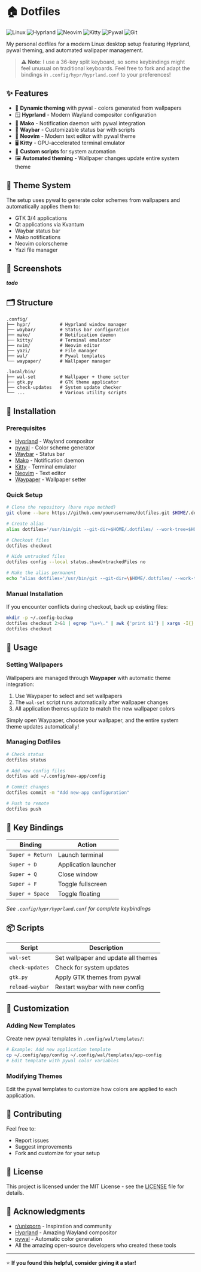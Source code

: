 # 🏠 Dotfiles

![Linux](https://img.shields.io/badge/OS-Linux-blue?logo=linux&logoColor=white)
![Hyprland](https://img.shields.io/badge/WM-Hyprland-58E1FF?logo=wayland&logoColor=white)
![Neovim](https://img.shields.io/badge/Editor-Neovim-57A143?logo=neovim&logoColor=white)
![Kitty](https://img.shields.io/badge/Terminal-Kitty-000000?logo=gnome-terminal&logoColor=white)
![Pywal](https://img.shields.io/badge/Theme-Pywal-FF6B6B?logo=python&logoColor=white)
![Git](https://img.shields.io/badge/Managed%20with-Git-F05032?logo=git&logoColor=white)

My personal dotfiles for a modern Linux desktop setup featuring Hyprland, pywal theming, and automated wallpaper management.

> **⚠️ Note**: I use a 36-key split keyboard, so some keybindings might feel unusual on traditional keyboards. Feel free to fork and adapt the bindings in `.config/hypr/hyprland.conf` to your preferences!

## ✨ Features

- 🎨 **Dynamic theming** with pywal - colors generated from wallpapers
- 🪟 **Hyprland** - Modern Wayland compositor configuration
- 🔔 **Mako** - Notification daemon with pywal integration
- 🔧 **Waybar** - Customizable status bar with scripts
- 📝 **Neovim** - Modern text editor with pywal theme
- 🖥️ **Kitty** - GPU-accelerated terminal emulator
- 🎯 **Custom scripts** for system automation
- 🖼️ **Automated theming** - Wallpaper changes update entire system theme

## 🎨 Theme System

The setup uses pywal to generate color schemes from wallpapers and automatically applies them to:
- GTK 3/4 applications
- Qt applications via Kvantum
- Waybar status bar
- Mako notifications
- Neovim colorscheme
- Yazi file manager

## 📱 Screenshots

***todo***

## 🗂️ Structure

```
.config/
├── hypr/           # Hyprland window manager
├── waybar/         # Status bar configuration
├── mako/           # Notification daemon
├── kitty/          # Terminal emulator
├── nvim/           # Neovim editor
├── yazi/           # File manager
├── wal/            # Pywal templates
└── waypaper/       # Wallpaper manager

.local/bin/
├── wal-set         # Wallpaper + theme setter
├── gtk.py          # GTK theme applicator
├── check-updates   # System update checker
└── ...             # Various utility scripts
```

## 🚀 Installation

### Prerequisites
- [Hyprland](https://hyprland.org/) - Wayland compositor
- [pywal](https://github.com/dylanaraps/pywal) - Color scheme generator
- [Waybar](https://github.com/Alexays/Waybar) - Status bar
- [Mako](https://github.com/emersion/mako) - Notification daemon
- [Kitty](https://sw.kovidgoyal.net/kitty/) - Terminal emulator
- [Neovim](https://neovim.io/) - Text editor
- [Waypaper](https://github.com/anufrievroman/waypaper) - Wallpaper setter

### Quick Setup

```bash
# Clone the repository (bare repo method)
git clone --bare https://github.com/yourusername/dotfiles.git $HOME/.dotfiles

# Create alias
alias dotfiles='/usr/bin/git --git-dir=$HOME/.dotfiles/ --work-tree=$HOME'

# Checkout files
dotfiles checkout

# Hide untracked files
dotfiles config --local status.showUntrackedFiles no

# Make the alias permanent
echo "alias dotfiles='/usr/bin/git --git-dir=\$HOME/.dotfiles/ --work-tree=\$HOME'" >> ~/.zshrc
```

### Manual Installation

If you encounter conflicts during checkout, back up existing files:

```bash
mkdir -p ~/.config-backup
dotfiles checkout 2>&1 | egrep "\s+\." | awk {'print $1'} | xargs -I{} mv {} ~/.config-backup/{}
dotfiles checkout
```

## 🎨 Usage

### Setting Wallpapers
Wallpapers are managed through **Waypaper** with automatic theme integration:
1. Use Waypaper to select and set wallpapers
2. The `wal-set` script runs automatically after wallpaper changes
3. All application themes update to match the new wallpaper colors

Simply open Waypaper, choose your wallpaper, and the entire system theme updates automatically!

### Managing Dotfiles
```bash
# Check status
dotfiles status

# Add new config files
dotfiles add ~/.config/new-app/config

# Commit changes
dotfiles commit -m "Add new-app configuration"

# Push to remote
dotfiles push
```

## 🎯 Key Bindings

| Binding | Action |
|---------|---------|
| `Super + Return` | Launch terminal |
| `Super + D` | Application launcher |
| `Super + Q` | Close window |
| `Super + F` | Toggle fullscreen |
| `Super + Space` | Toggle floating |

*See `.config/hypr/hyprland.conf` for complete keybindings*

## 📦 Scripts

| Script | Description |
|--------|-------------|
| `wal-set` | Set wallpaper and update all themes |
| `check-updates` | Check for system updates |
| `gtk.py` | Apply GTK themes from pywal |
| `reload-waybar` | Restart waybar with new config |

## 🔧 Customization

### Adding New Templates
Create new pywal templates in `.config/wal/templates/`:

```bash
# Example: Add new application template
cp ~/.config/app/config ~/.config/wal/templates/app-config
# Edit template with pywal color variables
```

### Modifying Themes
Edit the pywal templates to customize how colors are applied to each application.

## 🤝 Contributing

Feel free to:
- Report issues
- Suggest improvements
- Fork and customize for your setup

## 📄 License

This project is licensed under the MIT License - see the [LICENSE](LICENSE) file for details.

## 🙏 Acknowledgments

- [r/unixporn](https://reddit.com/r/unixporn) - Inspiration and community
- [Hyprland](https://hyprland.org/) - Amazing Wayland compositor
- [pywal](https://github.com/dylanaraps/pywal) - Automatic color generation
- All the amazing open-source developers who created these tools

---

⭐ **If you found this helpful, consider giving it a star!**
